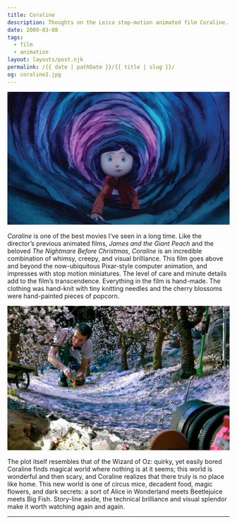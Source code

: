 ```yaml
---
title: Coraline
description: Thoughts on the Leica stop-motion animated film Coraline.
date: 2009-03-08
tags: 
  - film
  - animation
layout: layouts/post.njk
permalink: /{{ date | pathDate }}/{{ title | slug }}/
og: coraline2.jpg
---
```


![Coraline crawling through a portal](/img/coraline2.jpg)

_Coraline_ is one of the best movies I’ve seen in a long time. Like the director’s previous animated films, _James and the Giant Peach_ and the beloved _The Nightmare Before Christmas_, _Coraline_ is an incredible combination of whimsy, creepy, and visual brilliance. This film goes above and beyond the now-ubiquitous Pixar-style computer animation, and impresses with stop motion miniatures. The level of care and minute details add to the film’s transcendence. Everything in the film is hand-made. The clothing was hand-knit with tiny knitting needles and the cherry blossoms were hand-painted pieces of popcorn.

![animator holding Coraline model amongst cherry blossom trees](/img/coraline1.jpg)

The plot itself resembles that of the Wizard of Oz: quirky, yet easily bored Coraline finds magical world where nothing is at it seems; this world is wonderful and then scary, and Coraline realizes that there truly is no place like home. This new world is one of circus mice, decadent food, magic flowers, and dark secrets: a sort of Alice in Wonderland meets Beetlejuice meets Big Fish. Story-line aside, the technical brilliance and visual splendor make it worth watching again and again.

---
